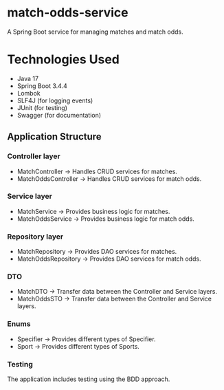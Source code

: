 # match-odds-service
A Spring Boot service for managing matches and match odds.

# Technologies Used
- Java 17
- Spring Boot 3.4.4
- Lombok
- SLF4J (for logging events)
- JUnit (for testing)
- Swagger (for documentation)

## Application Structure

### Controller layer
- MatchController → Handles CRUD services for matches.
- MatchOddsController → Handles CRUD services for match odds.

### Service layer
- MatchService → Provides business logic for matches.
- MatchOddsService → Provides business logic for match odds.

### Repository layer
- MatchRepository → Provides DAO services for matches.
- MatchOddsRepository → Provides DAO services for match odds.

### DTO
- MatchDTO → Transfer data between the Controller and Service layers.
- MatchOddsSTO → Transfer data between the Controller and Service layers.

### Enums
- Specifier → Provides different types of Specifier.
- Sport → Provides different types of Sports.

### Testing
The application includes testing using the BDD approach.


